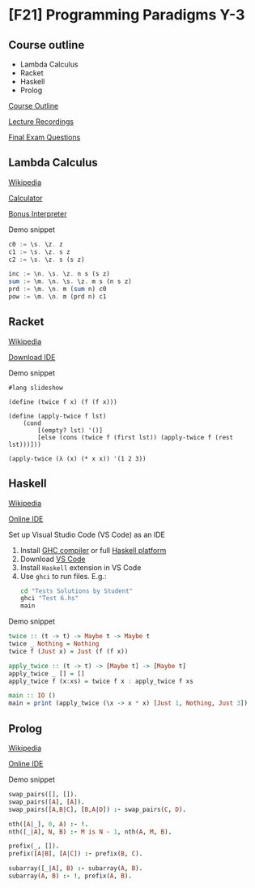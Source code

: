 # [F21] Programming Paradigms Y-3

## Course outline

* Lambda Calculus
* Racket
* Haskell
* Prolog

[Course Outline](https://docs.google.com/spreadsheets/d/1VPd8rdu_5SfPqgZrTYCrGrIKd2mOKsxOI_J7EIrarHQ/edit#gid=0)

[Lecture Recordings](https://www.youtube.com/playlist?list=PLov3NSwpY86eMWcSLVDi071ertPAA22Dr)

[Final Exam Questions](https://docs.google.com/spreadsheets/d/1mlgcu1c54fJR5M7MFuieSsc7jowtdUI1QCdR1TobOGg/edit#gid=0)

## Lambda Calculus

[Wikipedia](https://en.wikipedia.org/wiki/Lambda_calculus)

[Calculator](https://lambdacalc.io/)

[Bonus Interpreter](https://github.com/ParfenovIgor/LCP)

Demo snippet

``` Haskell
c0 := \s. \z. z
c1 := \s. \z. s z
c2 := \s. \z. s (s z)

inc := \n. \s. \z. n s (s z)
sum := \m. \n. \s. \z. m s (n s z)
prd := \m. \n. m (sum n) c0
pow := \m. \n. m (prd n) c1
```

## Racket

[Wikipedia](https://en.wikipedia.org/wiki/Racket_(programming_language))

[Download IDE](https://download.racket-lang.org/)

Demo snippet

``` Racket
#lang slideshow

(define (twice f x) (f (f x)))

(define (apply-twice f lst)
    (cond
        [(empty? lst) '()]
        [else (cons (twice f (first lst)) (apply-twice f (rest lst)))]))

(apply-twice (λ (x) (* x x)) '(1 2 3))
```

## Haskell

[Wikipedia](https://en.wikipedia.org/wiki/Haskell_(programming_language))

[Online IDE](https://code.world/haskell#)

Set up Visual Studio Code (VS Code) as an IDE
1. Install [GHC compiler](https://www.haskell.org/ghc/download.html) or full [Haskell platform](https://www.haskell.org/platform/)
2. Download [VS Code](https://code.visualstudio.com/)
3. Install `Haskell` extension in VS Code
4. Use `ghci` to run files. E.g.:
    ```sh
    cd "Tests Solutions by Student"
    ghci "Test 6.hs"
    main
    ```

Demo snippet

``` Haskell
twice :: (t -> t) -> Maybe t -> Maybe t
twice _ Nothing = Nothing
twice f (Just x) = Just (f (f x))

apply_twice :: (t -> t) -> [Maybe t] -> [Maybe t]
apply_twice _ [] = []
apply_twice f (x:xs) = twice f x : apply_twice f xs

main :: IO ()
main = print (apply_twice (\x -> x * x) [Just 1, Nothing, Just 3])
```

## Prolog

[Wikipedia](https://en.wikipedia.org/wiki/Prolog)

[Online IDE](https://swish.swi-prolog.org/)

Demo snippet

``` Prolog
swap_pairs([], []).
swap_pairs([A], [A]).
swap_pairs([A,B|C], [B,A|D]) :- swap_pairs(C, D).

nth([A|_], 0, A) :- !.
nth([_|A], N, B) :- M is N - 1, nth(A, M, B).

prefix(_, []).
prefix([A|B], [A|C]) :- prefix(B, C).

subarray([_|A], B) :- subarray(A, B).
subarray(A, B) :- !, prefix(A, B). 
```

